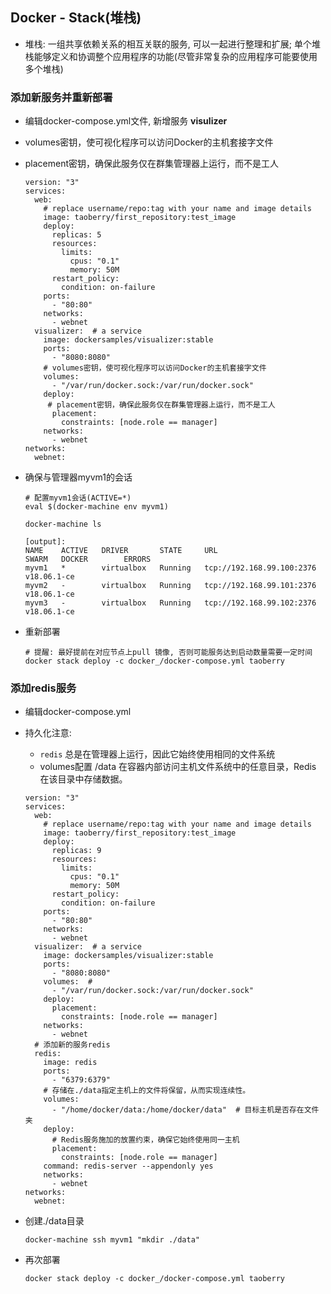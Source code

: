## Docker - Stack(堆栈)

- 堆栈: 一组共享依赖关系的相互关联的服务, 可以一起进行整理和扩展; 单个堆栈能够定义和协调整个应用程序的功能(尽管非常复杂的应用程序可能要使用多个堆栈)

### 添加新服务并重新部署

- 编辑docker-compose.yml文件, 新增服务 **visulizer**

- volumes密钥，使可视化程序可以访问Docker的主机套接字文件

- placement密钥，确保此服务仅在群集管理器上运行，而不是工人

  ```
  version: "3"
  services:
    web:
      # replace username/repo:tag with your name and image details
      image: taoberry/first_repository:test_image
      deploy:
        replicas: 5
        resources:
          limits:
            cpus: "0.1"
            memory: 50M
        restart_policy:
          condition: on-failure
      ports:
        - "80:80"
      networks:
        - webnet
    visualizer:  # a service
      image: dockersamples/visualizer:stable
      ports:
        - "8080:8080"
      # volumes密钥，使可视化程序可以访问Docker的主机套接字文件
      volumes:  
        - "/var/run/docker.sock:/var/run/docker.sock"
      deploy:
       # placement密钥，确保此服务仅在群集管理器上运行，而不是工人
        placement:
          constraints: [node.role == manager]
      networks:
        - webnet
  networks:
    webnet:
  ```

- 确保与管理器myvm1的会话

  ```shell
  # 配置myvm1会话(ACTIVE=*)
  eval $(docker-machine env myvm1)
  
  docker-machine ls
  
  [output]:
  NAME    ACTIVE   DRIVER       STATE     URL                         SWARM   DOCKER        ERRORS
  myvm1   *        virtualbox   Running   tcp://192.168.99.100:2376           v18.06.1-ce   
  myvm2   -        virtualbox   Running   tcp://192.168.99.101:2376           v18.06.1-ce   
  myvm3   -        virtualbox   Running   tcp://192.168.99.102:2376           v18.06.1-ce  
  
  ```

- 重新部署

  ```shell
  # 提醒: 最好提前在对应节点上pull 镜像, 否则可能服务达到启动数量需要一定时间
  docker stack deploy -c docker_/docker-compose.yml taoberry
  ```

### 添加redis服务

- 编辑docker-compose.yml

- 持久化注意:

  - `redis` 总是在管理器上运行，因此它始终使用相同的文件系统
  - volumes配置   /data 在容器内部访问主机文件系统中的任意目录，Redis 在该目录中存储数据。

  ```shell
  version: "3"
  services:
    web:
      # replace username/repo:tag with your name and image details
      image: taoberry/first_repository:test_image
      deploy:
        replicas: 9
        resources:
          limits:
            cpus: "0.1"
            memory: 50M
        restart_policy:
          condition: on-failure
      ports:
        - "80:80"
      networks:
        - webnet
    visualizer:  # a service
      image: dockersamples/visualizer:stable
      ports:
        - "8080:8080"
      volumes:  # 
        - "/var/run/docker.sock:/var/run/docker.sock"
      deploy:
        placement:
          constraints: [node.role == manager]
      networks:
        - webnet
    # 添加新的服务redis
    redis:
      image: redis
      ports:
        - "6379:6379"
      # 存储在./data指定主机上的文件将保留，从而实现连续性。
      volumes:
        - "/home/docker/data:/home/docker/data"  # 目标主机是否存在文件夹
      deploy:
        # Redis服务施加的放置约束，确保它始终使用同一主机
        placement:
          constraints: [node.role == manager]
      command: redis-server --appendonly yes
      networks:
        - webnet
  networks:
    webnet:
  ```

- 创建./data目录

  ```shell
  docker-machine ssh myvm1 "mkdir ./data"
  ```

- 再次部署

  ```
  docker stack deploy -c docker_/docker-compose.yml taoberry
  ```

  